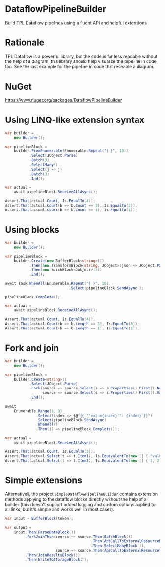 # DataflowPipelineBuilder
Build TPL Dataflow pipelines using a fluent API and helpful extensions

# Rationale
TPL Dataflow is a powerful library, but the code is far less readable without the help of a diagram, this library should help visualize the pipeline in code, too. See the last example for the pipeline in code that reseable a diagram.

# NuGet
https://www.nuget.org/packages/DataflowPipelineBuilder

# Using LINQ-like extension syntax

```csharp
var builder = 
    new Builder();

var pipelineBlock = 
    builder.FromEnumerable(Enumerable.Repeat("{ }", 10))
           .Select(JObject.Parse)
           .Batch(3)
           .SelectMany()
           .Select(j => j)
           .Batch(3)
           .End();

var actual = 
    await pipelineBlock.ReceiveAllAsync();

Assert.That(actual.Count, Is.EqualTo(4));
Assert.That(actual.Count(b => b.Count == 3), Is.EqualTo(3));
Assert.That(actual.Count(b => b.Count == 1), Is.EqualTo(1));
```
# Using blocks

```csharp
var builder = 
    new Builder();

var pipelineBlock = 
    builder.Create(new BufferBlock<string>())
           .Then(new TransformBlock<string, JObject>(json => JObject.Parse(json)))
           .Then(new BatchBlock<JObject>(3))
           .End();

await Task.WhenAll(Enumerable.Repeat("{ }", 10)
                             .Select(pipelineBlock.SendAsync));

pipelineBlock.Complete();

var actual = 
    await pipelineBlock.ReceiveAllAsync();

Assert.That(actual.Count, Is.EqualTo(4));
Assert.That(actual.Count(b => b.Length == 3), Is.EqualTo(3));
Assert.That(actual.Count(b => b.Length == 1), Is.EqualTo(1));
```
# Fork and join

```csharp
var builder = 
    new Builder();

var pipelineBlock = 
    builder.Create<string>()
           .Select(JObject.Parse)
           .Fork(source => source.Select(s => s.Properties().First().Name),
                 source => source.Select(s => s.Properties().First().Value.Value<int>()))
           .End();

await
    Enumerable.Range(1, 3)
              .Select(index => $@"{{ ""value{index}"": {index} }}")
              .Select(pipelineBlock.SendAsync)
              .WhenAll()
              .Then(() => pipelineBlock.Complete());

var actual = 
    await pipelineBlock.ReceiveAllAsync();

Assert.That(actual.Count, Is.EqualTo(3));
Assert.That(actual.Select(t => t.Item1), Is.EquivalentTo(new [] { "value1", "value2", "value3" }));
Assert.That(actual.Select(t => t.Item2), Is.EquivalentTo(new [] { 1, 2, 3 }));
```
# Simple extensions

Alternativeli, the project `SimpleDataflowPipelineBuilder` contains extension methods applying to the dataflow blocks directly without the help of a builder (this doesn't support added logging and custom options applied to all links, but it's simple and works well in most cases).

```csharp
var input = BufferBlock(token);

var output = 
    input.Then(ParseDataBlock())
         .ForkJoinThen(source => source.Then(BatchBlock())
                                       .Then(ApiCallToExternalResourceBlock())
                                       .Then(SelectManyBlock()),
                       source => source.Then(ApiCallToExternalResourceThatDoesNotAcceptBatches()))
         .Then(JoinResultsBlock())
         .Then(WriteToStorageBlock());
```
